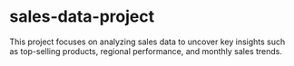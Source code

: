 # sales-data-project
This project focuses on analyzing sales data to uncover key insights such as top-selling products, regional performance, and monthly sales trends.

